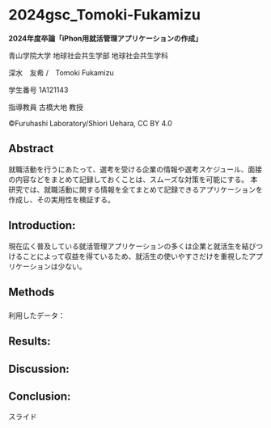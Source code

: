 # 2024gsc_Tomoki-Fukamizu

**2024年度卒論「iPhon用就活管理アプリケーションの作成」**

青山学院大学 地球社会共生学部 地球社会共生学科

深水　友希 /　Tomoki Fukamizu

学生番号 1A121143

指導教員 古橋大地 教授

©︎Furuhashi Laboratory/Shiori Uehara, CC BY 4.0

## Abstract
就職活動を行うにあたって、選考を受ける企業の情報や選考スケジュール、面接の内容などをまとめて記録しておくことは、スムーズな対策を可能にする。
本研究では、就職活動に関する情報を全てまとめて記録できるアプリケーションを作成し、その実用性を検証する。

## Introduction:
現在広く普及している就活管理アプリケーションの多くは企業と就活生を結びつけることによって収益を得ているため、就活生の使いやすさだけを重視したアプリケーションは少ない。


## Methods

### 

利用したデータ：



## Results:



## Discussion:


## Conclusion:


スライド
